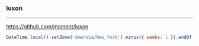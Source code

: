 ### luxon
---
https://github.com/moment/luxon

```js
DateTime.local().setZone('America/New_York').minus({ weeks: 1 }).endOf('day').toISO();
```

```js

```

```
```


